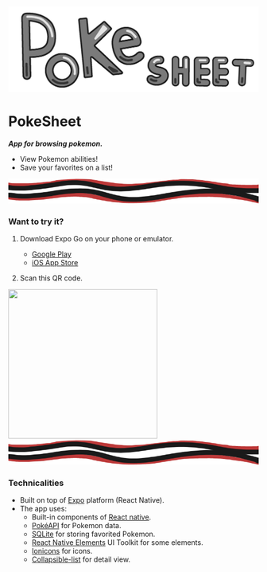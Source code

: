 ![logo](https://github.com/jonneaspinen/PokeSheet/blob/main/assets/PokeSheet.png?raw=true)
# PokeSheet
***App for browsing pokemon.***
- View Pokemon abilities!
- Save your favorites on a list!

<img src="https://github.com/jonneaspinen/PokeSheet/blob/main/assets/flavorElement.png?raw=true" width="1000" height="50">

### Want to try it?
1. Download Expo Go on your phone or emulator.
    - [Google Play](https://play.google.com/store/apps/details?id=host.exp.exponent&hl=en&gl=US)
    - [iOS App Store](https://apps.apple.com/us/app/expo-go/id982107779)

2. Scan this QR code.
<img src="https://qr.expo.dev/expo-go?owner=jonneaspinen&slug=pokesheet&releaseChannel=default&host=exp.host" width="300" height="300">

<img src="https://github.com/jonneaspinen/PokeSheet/blob/main/assets/flavorElement.png?raw=true" width="1000" height="50">

### Technicalities
- Built on top of [Expo](https://expo.dev/) platform (React Native).
- The app uses:
    - Built-in components of [React native](https://reactnative.dev/).
    - [PokéAPI](https://pokeapi.co/) for Pokemon data.
    - [SQLite](https://www.sqlite.org/index.html) for storing favorited Pokemon.
    - [React Native Elements](https://reactnativeelements.com/) UI Toolkit for some elements.
    - [Ionicons](https://ionic.io/ionicons) for icons.
    - [Collapsible-list](https://github.com/hamidhadi/react-native-collapsible-list) for detail view.
